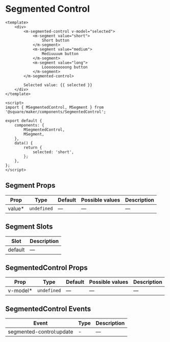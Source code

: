 # Segmented Control

```vue
<template>
	<div>
		<m-segmented-control v-model="selected">
			<m-segment value="short">
				Short button
			</m-segment>
			<m-segment value="medium">
				Mediuuuum button
			</m-segment>
			<m-segment value="long">
				Loooooooooong button
			</m-segment>
		</m-segmented-control>

		Selected value: {{ selected }}
	</div>
</template>

<script>
import { MSegmentedControl, MSegment } from '@square/maker/components/SegmentedControl';

export default {
	components: {
		MSegmentedControl,
		MSegment,
	},
	data() {
		return {
			selected: 'short',
		};
	},
};
</script>
```


<!-- api-tables:start -->
## Segment Props

| Prop   | Type        | Default | Possible values | Description |
| ------ | ----------- | ------- | --------------- | ----------- |
| value* | `undefined` | —       | —               | —           |


## Segment Slots

| Slot    | Description |
| ------- | ----------- |
| default | —           |


## SegmentedControl Props

| Prop     | Type        | Default | Possible values | Description |
| -------- | ----------- | ------- | --------------- | ----------- |
| v-model* | `undefined` | —       | —               | —           |


## SegmentedControl Events

| Event                    | Type | Description |
| ------------------------ | ---- | ----------- |
| segmented-control:update | -    | —           |
<!-- api-tables:end -->
